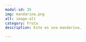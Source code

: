 ```yaml
---
modal-id: 35
img: mandarina.png
alt: image-alt
category: Fruta
description: Esto es una mandarina.

---
```

